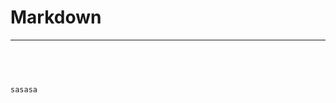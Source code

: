
# Markdown

---

```javascript  
  
```

```javascript  
  
```

```javascript  
sasasa  
```

```swift  
  
```